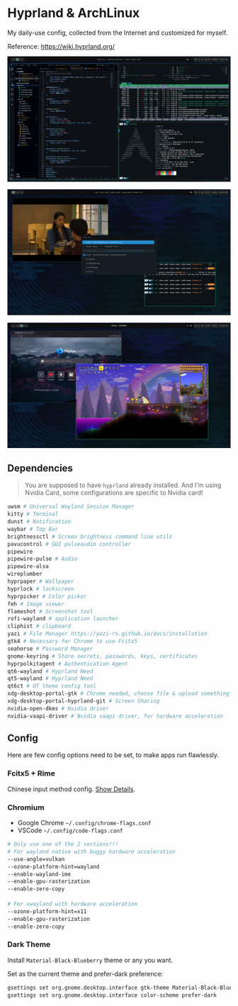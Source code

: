 # Hyprland & ArchLinux
My daily-use config, collected from the Internet and customized for myself.

Reference: https://wiki.hyprland.org/


![showcase1](./examples/showcase1.webp)

![showcase2](./examples/showcase2.webp)

![showcase3](./examples/showcase3.webp)


## Dependencies
> You are supposed to have `hyprland` already installed. And I'm using Nvidia Card, some configurations are specific to Nvidia card!

```bash
uwsm # Universal Wayland Session Manager
kitty # Terminal
dunst # Notification
waybar # Top Bar
brightnessctl # Screen brightness command line utils
pavucontrol # GUI pulseaudio controller
pipewire
pipewire-pulse # Audio
pipewire-alsa
wireplumber
hyprpaper # Wallpaper
hyprlock # lockscreen
hyprpicker # Color picker
feh # Image viewer
flameshot # Screenshot tool
rofi-wayland # application launcher
cliphist # clipboard
yazi # File Manager https://yazi-rs.github.io/docs/installation
gtk4 # Necessary for Chrome to use Fcitx5
seahorse # Password Manager
gnome-keyring # Store secrets, passwords, keys, certificates
hyprpolkitagent # Authentication Agent
qt6-wayland # Hyprland Need
qt5-wayland # Hyprland Need
qt6ct # QT theme config tool
xdg-desktop-portal-gtk # Chrome needed, choose file & upload something
xdg-desktop-portal-hyprland-git # Screen Sharing
nvidia-open-dkms # Nvidia driver
nvidia-vaapi-driver # Nvidia vaapi driver, for hardware acceleration
```

## Config
Here are few config options need to be set, to make apps run flawlessly.

### Fcitx5 + Rime

Chinese input method config. [Show Details](./.config/fcitx5/).

### Chromium

- Google Chrome `~/.config/chrome-flags.conf`
- VSCode `~/.config/code-flags.conf`

```bash
# Only use one of the 2 sections!!!
# For wayland native with buggy hardware acceleration
--use-angle=vulkan
--ozone-platform-hint=wayland
--enable-wayland-ime
--enable-gpu-rasterization
--enable-zero-copy

# For xwayland with hardware acceleration
--ozone-platform-hint=x11
--enable-gpu-rasterization
--enable-zero-copy
```

### Dark Theme
Install `Material-Black-Blueberry` theme or any you want.

Set as the current theme and prefer-dark preference:
```bash
gsettings set org.gnome.desktop.interface gtk-theme Material-Black-Blueberry
gsettings set org.gnome.desktop.interface color-scheme prefer-dark
```
